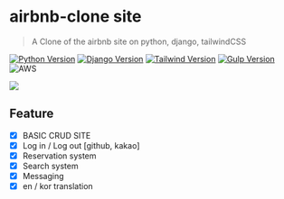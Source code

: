 # airbnb-clone site

> A Clone of the airbnb site on python, django, tailwindCSS

[![Python Version][python-image]][python-url]
[![Django Version][django-image]][django-url]
[![Tailwind Version][tailwind-image]][tailwind-url]
[![Gulp Version][gulp-image]][gulp-url]
![AWS][aws-image]

![](screenshots/header.png)

## Feature

- [x] BASIC CRUD SITE
- [x] Log in / Log out [github, kakao]
- [x] Reservation system
- [x] Search system
- [x] Messaging
- [x] en / kor translation

<!-- Markdown link & img dfn's -->

[python-image]: https://img.shields.io/badge/Python-3.8.5-blue.svg
[python-url]: https://www.python.org/downloads/release/python-385/
[django-image]: https://img.shields.io/badge/Django-3.1.3-blue.svg
[django-url]: https://www.djangoproject.com/
[tailwind-image]: https://img.shields.io/badge/Tailwind-1.9.5-brightgreen.svg
[tailwind-url]: https://tailwindcss.com/
[gulp-image]: https://img.shields.io/badge/Gulp-4.0.2-red.svg
[gulp-url]: https://gulpjs.com/
[aws-image]: https://img.shields.io/badge/AWS-beanstalk-lightgrey.svg
